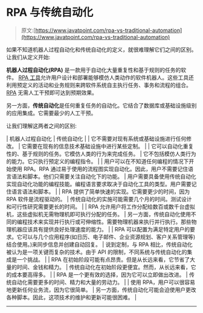 # RPA 与传统自动化

> 原文:[https://www.javatpoint.com/rpa-vs-traditional-automation](https://www.javatpoint.com/rpa-vs-traditional-automation)

如果不知道机器人过程自动化和传统自动化的定义，就很难理解它们之间的区别。让我们从定义开始:

**机器人过程自动化(RPA)** 是一款用于自动化大量重复性和基于规则的任务的软件。 [RPA 工具](https://www.javatpoint.com/rpa-tools)允许用户设计和部署能够模仿人类动作的软件机器人。这些工具还利用预定义的活动和业务规则来跨软件系统自主执行任务、事务和流程的组合。 [RPA](https://www.javatpoint.com/rpa) 无需人工干预即可达到预期效果。

另一方面，**传统自动化**是任何重复任务的自动化。它结合了数据库或基础设施级别的应用集成。它需要最少的人工干预。

让我们理解这两者之间的区别:

| 机器人过程自动化 | 传统自动化 |
| 它不需要对现有系统或基础设施进行任何修改。 | 它需要在现有的信息技术基础设施中进行某些定制。 |
| 它可以自动化重复性的、基于规则的任务。它模仿人类的行为来完成任务。 | 它不包括模仿人类行为的能力。它只执行预定义的编程指令。 |
| 用户可以在不知道任何编程的情况下开始使用 RPA。RPA 通过易于使用的流程图实现自动化。因此，用户不需要记住语言语法和脚本。他们只需要关注自动化下的功能。 | 用户需要具备使用传统自动化实现自动化功能的编程技能。编程语言要求取决于自动化工具的类型。用户需要记住语言语法和脚本。 |
| RPA 提供了简单快速的实现。它需要更少的时间，因为 RPA 软件是流程驱动的。 | 传统自动化的实施可能需要几个月的时间。测试设计和可行性研究需要更长的时间。 |
| RPA 允许用户将工作分配给数百或数千台虚拟机，这些虚拟机无需物理机即可执行分配的任务。 | 另一方面，传统自动化使用不同的编程技术来实现并行执行或可伸缩性。需要物理机器来执行并行执行。那些物理机器应该具有提供良好处理速度的能力。 |
| RPA 可以配置为满足特定用户的要求。它可以与几个应用程序(如日历、电子邮件、企业资源规划、客户关系管理等)结合使用。)来同步信息并创建自动回复。 | 说到定制，与 RPA 相比，传统自动化被认为是一项关键而复杂的技术。由于 API 的限制，不同系统与传统自动化的集成是一个挑战。 |
| RPA 在初始阶段可能有点昂贵。但是从长远来看，它节省了大量的时间、金钱和精力。 | 传统自动化在初始阶段更便宜。然而，从长远来看，它的成本要高得多。 |
| RPA 是一个更有效的选择，因为它可以立即做出改进。 | 传统自动化需要更多的时间、精力和大量的劳动力。 |
| 使用 RPA，用户可以很容易地更新任何业务流，因为它很简单。 | 另一方面，传统自动化可能会迫使用户更改各种脚本。因此，这项技术的维护和更新可能很困难。 |

* * *